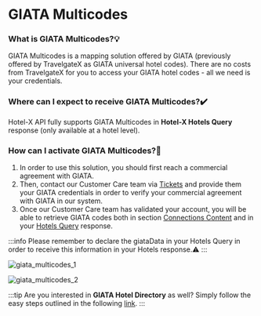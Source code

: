 ﻿---
sidebar_position: 2
---

# GIATA Multicodes

### What is GIATA Multicodes?💡
GIATA Multicodes is a mapping solution offered by GIATA (previously offered by TravelgateX as GIATA universal hotel codes). There are no costs from TravelgateX for you to access your GIATA hotel codes - all we need is your credentials.

### Where can I expect to receive GIATA Multicodes?✔️
Hotel-X API fully supports GIATA Multicodes in **Hotel-X Hotels Query** response (only available at a hotel level).
### How can I activate GIATA Multicodes?🚀
1. In order to use this solution, you should first reach a commercial agreement with GIATA.
1. Then, contact our Customer Care team via [Tickets](https://app.travelgatex.com/tickets) and provide them your GIATA credentials in order to verify your commercial agreement with GIATA in our system.
1. Once our Customer Care team has validated your account, you will be able to retrieve GIATA codes both in section [Connections Content](/kb/connections/connections-content/how-to-check-my-connections-content) and in your [Hotels Query](/docs/apis/for-buyers/hotel-x-pull-buyers-api/content/hotel) response.

:::info
Please remember to declare the giataData in your Hotels Query in order to receive this information in your Hotels response.⚠️
:::

![giata_multicodes_1](https://storage.travelgate.com/kbase/giata_multicodes_1.jpg)

![giata_multicodes_2](https://storage.travelgate.com/kbase/giata_multicodes_2.jpg)

:::tip
Are you interested in **GIATA Hotel Directory** as well?
Simply follow the easy steps outlined in the following [link](/kb/getting-started-with-travelgate/About-our-Connectivity/explore-and-discover-giata-products-in-our-marketplace).
:::